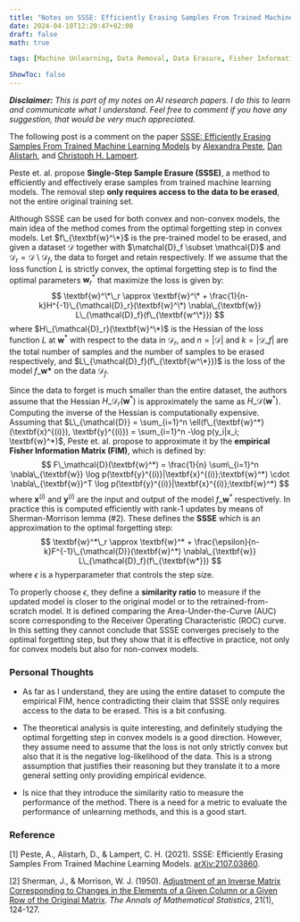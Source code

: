 ```yaml
---
title: "Notes on SSSE: Efficiently Erasing Samples From Trained Machine Learning Models"
date: 2024-04-10T12:20:47+02:00
draft: false
math: true

tags: [Machine Unlearning, Data Removal, Data Erasure, Fisher Information Matrix, Convex Models, Machine Learning, Deep Learning, AI, Paper, Research]

ShowToc: false
---
```


***Disclaimer:*** *This is part of my notes on AI research papers. I do this to learn and communicate what I understand. Feel free to comment if you have any suggestion, that would be very much appreciated.*

The following post is a comment on the paper [SSSE: Efficiently Erasing Samples From Trained Machine Learning Models](#1) by [Alexandra Peste](https://arxiv.org/search/cs?searchtype=author&query=Peste,+A), [Dan Alistarh](https://arxiv.org/search/cs?searchtype=author&query=Alistarh,+D), and [Christoph H. Lampert](https://arxiv.org/search/cs?searchtype=author&query=Lampert,+C+H).

Peste et. al. propose **Single-Step Sample Erasure (SSSE)**, a method to efficiently and effectively erase samples from trained machine learning models. The removal step **only requires access to the data to be erased**, not the entire original training set. 

Although SSSE can be used for both convex and non-convex models, the main idea of the method comes from the optimal forgetting step in convex models. Let $f\_{\textbf{w}^\*}$ is the pre-trained model to be erased, and given a dataset $\mathcal{D}$ together with $\matchal{D}_f \subset \mathcal{D}$ and $\mathcal{D}_r = \mathcal{D} \setminus \mathcal{D}_f$, the data to forget and retain respectively. If we assume that the loss function $L$ is strictly convex, the optimal forgetting step is to find the optimal parameters $\textbf{w}^ *_r$ that maximize the loss is given by:
$$ \textbf{w}^\*\_r \approx \textbf{w}^\* + \frac{1}{n-k}H^{-1}\_{\mathcal{D}_r}(\textbf{w}^\*) \nabla\_{\textbf{w}} L\_{\mathcal{D}_f}(f\_{\textbf{w^\*}}) $$
where $H\_{\mathcal{D}_r}(\textbf{w}^\*)$ is the Hessian of the loss function $L$ at $\textbf{w}^*$ with respect to the data in $\mathcal{D}_r$, and $n = |\mathcal{D}|$ and $k = |\mathcal{D}\_f|$ are the total number of samples and the number of samples to be erased respectively, and $L\_{\mathcal{D}_f}(f\_{\textbf{w^\*}})$ is the loss of the model $f\_{\textbf{w*}}$ on the data $\mathcal{D}_f$.
 
Since the data to forget is much smaller than the entire dataset, the authors assume that the Hessian $H\_{\mathcal{D}_r}(\textbf{w}^*)$ is approximately the same as $H\_{\mathcal{D}}(\textbf{w}^*)$. Computing the inverse of the Hessian is computationally expensive. Assuming that $L\_{\mathcal{D}} = \sum_{i=1}^n \ell(f\_{\textbf{w}^*}(\textbf{x}^{(i)}), \textbf{y}^{(i)}) = \sum_{i=1}^n -\log p(y_i|x_i; \textbf{w}^*)$, Peste et. al. propose to approximate it by the **empirical Fisher Information Matrix (FIM)**, which is defined by: 
$$ F\_\mathcal{D}(\textbf{w}^*) = \frac{1}{n} \sum\_{i=1}^n \nabla\_{\textbf{w}} \log p(\textbf{y}^{(i)}|\textbf{x}^{(i)};\textbf{w}^*) \cdot \nabla\_{\textbf{w}}^T \log p(\textbf{y}^{(i)}|\textbf{x}^{(i)};\textbf{w}^*) $$
where $\textbf{x}^{(i)}$ and $\textbf{y}^{(i)}$ are the input and output of the model $f\_{\textbf{w}^*}$ respectively. In practice this is computed efficiently with rank-1 updates by means of Sherman-Morrison lemma (#2). These defines the **SSSE** which is an approximation to the optimal forgetting step:
$$ \textbf{w}^*\_r \approx \textbf{w}^* + \frac{\epsilon}{n-k}F^{-1}\_{\mathcal{D}}(\textbf{w}^*) \nabla\_{\textbf{w}} L\_{\mathcal{D}_f}(f\_{\textbf{w*}}) $$
where $\epsilon$ is a hyperparameter that controls the step size.

To properly choose $\epsilon$, they define a **similarity ratio** to measure if the updated model is closer to the original model or to the retrained-from-scratch model. It is defined comparing the Area-Under-the-Curve (AUC) score corresponding to the Receiver Operating Characteristic (ROC) curve. In this setting they cannot conclude that SSSE converges precisely to the optimal forgetting step, but they show that it is effective in practice, not only for convex models but also for non-convex models.

### Personal Thoughts
- As far as I understand, they are using the entire dataset to compute the empirical FIM, hence contradicting their claim that SSSE only requires access to the data to be erased. This is a bit confusing.

- The theoretical analysis is quite interesting, and definitely studying the optimal forgetting step in convex models is a good direction. However, they assume need to assume that the loss is not only strictly convex but also that it is the negative log-likelihood of the data. This is a strong assumption that justifies their reasoning but they translate it to a more general setting only providing empirical evidence. 

- Is nice that they introduce the similarity ratio to measure the performance of the method. There is a need for a metric to evaluate the performance of unlearning methods, and this is a good start.



### Reference
<a id="1">[1]</a> Peste, A., Alistarh, D., & Lampert, C. H. (2021). SSSE: Efficiently Erasing Samples From Trained Machine Learning Models. [arXiv:2107.03860](https://arxiv.org/abs/2107.03860).

<a id="2">[2]</a> Sherman, J., & Morrison, W. J. (1950). [Adjustment of an Inverse Matrix Corresponding to Changes in the Elements of a Given Column or a Given Row of the Original Matrix](https://projecteuclid.org/journals/annals-of-mathematical-statistics/volume-21/issue-1/Adjustment-of-an-Inverse-Matrix-Corresponding-to-a-Change-in/10.1214/aoms/1177729893.full). *The Annals of Mathematical Statistics*, 21(1), 124-127.